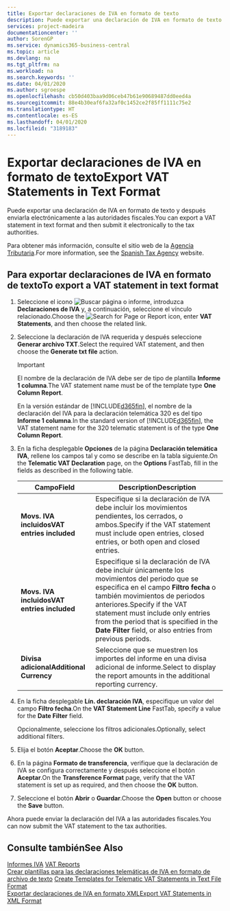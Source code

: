 ```yaml
---
title: Exportar declaraciones de IVA en formato de texto
description: Puede exportar una declaración de IVA en formato de texto y después enviarla electrónicamente a las autoridades fiscales.
services: project-madeira
documentationcenter: ''
author: SorenGP
ms.service: dynamics365-business-central
ms.topic: article
ms.devlang: na
ms.tgt_pltfrm: na
ms.workload: na
ms.search.keywords: ''
ms.date: 04/01/2020
ms.author: sgroespe
ms.openlocfilehash: cb50d403baa9d06ceb47b61e90689487dd0eed4a
ms.sourcegitcommit: 88e4b30eaf6fa32af0c1452ce2f85ff1111c75e2
ms.translationtype: HT
ms.contentlocale: es-ES
ms.lasthandoff: 04/01/2020
ms.locfileid: "3189183"
---
```

# <a name="export-vat-statements-in-text-format"></a><span data-ttu-id="28749-103">Exportar declaraciones de IVA en formato de texto</span><span class="sxs-lookup"><span data-stu-id="28749-103">Export VAT Statements in Text Format</span></span>
<span data-ttu-id="28749-104">Puede exportar una declaración de IVA en formato de texto y después enviarla electrónicamente a las autoridades fiscales.</span><span class="sxs-lookup"><span data-stu-id="28749-104">You can export a VAT statement in text format and then submit it electronically to the tax authorities.</span></span>  

<span data-ttu-id="28749-105">Para obtener más información, consulte el sitio web de la [Agencia Tributaria](https://go.microsoft.com/fwlink/?LinkID=238181).</span><span class="sxs-lookup"><span data-stu-id="28749-105">For more information, see the [Spanish Tax Agency](https://go.microsoft.com/fwlink/?LinkID=238181) website.</span></span>  

## <a name="to-export-a-vat-statement-in-text-format"></a><span data-ttu-id="28749-106">Para exportar declaraciones de IVA en formato de texto</span><span class="sxs-lookup"><span data-stu-id="28749-106">To export a VAT statement in text format</span></span>  

1.  <span data-ttu-id="28749-107">Seleccione el icono ![Buscar página o informe](../../media/ui-search/search_small.png "Icono Buscar página o informe"), introduzca **Declaraciones de IVA** y, a continuación, seleccione el vínculo relacionado.</span><span class="sxs-lookup"><span data-stu-id="28749-107">Choose the ![Search for Page or Report](../../media/ui-search/search_small.png "Search for Page or Report icon") icon, enter **VAT Statements**, and then choose the related link.</span></span>  
2.  <span data-ttu-id="28749-108">Seleccione la declaración de IVA requerida y después seleccione **Generar archivo TXT**.</span><span class="sxs-lookup"><span data-stu-id="28749-108">Select the required VAT statement, and then choose the **Generate txt file** action.</span></span>  

    > [!IMPORTANT]  
    >  <span data-ttu-id="28749-109">El nombre de la declaración de IVA debe ser de tipo de plantilla **Informe 1 columna**.</span><span class="sxs-lookup"><span data-stu-id="28749-109">The VAT statement name must be of the template type **One Column Report**.</span></span>  
    >   
    >  <span data-ttu-id="28749-110">En la versión estándar de [!INCLUDE[d365fin](../../includes/d365fin_md.md)], el nombre de la declaración del IVA para la declaración telemática 320 es del tipo **Informe 1 columna**.</span><span class="sxs-lookup"><span data-stu-id="28749-110">In the standard version of [!INCLUDE[d365fin](../../includes/d365fin_md.md)], the VAT statement name for the 320 telematic statement is of the type **One Column Report**.</span></span>  

4.  <span data-ttu-id="28749-111">En la ficha desplegable **Opciones** de la página **Declaración telemática IVA**, rellene los campos tal y como se describe en la tabla siguiente.</span><span class="sxs-lookup"><span data-stu-id="28749-111">On the **Telematic VAT Declaration** page, on the **Options** FastTab, fill in the fields as described in the following table.</span></span>  

    |<span data-ttu-id="28749-112">Campo</span><span class="sxs-lookup"><span data-stu-id="28749-112">Field</span></span>|<span data-ttu-id="28749-113">Description</span><span class="sxs-lookup"><span data-stu-id="28749-113">Description</span></span>|  
    |---------------------------------|---------------------------------------|  
    |<span data-ttu-id="28749-114">**Movs. IVA incluidos**</span><span class="sxs-lookup"><span data-stu-id="28749-114">**VAT entries included**</span></span>|<span data-ttu-id="28749-115">Especifique si la declaración de IVA debe incluir los movimientos pendientes, los cerrados, o ambos.</span><span class="sxs-lookup"><span data-stu-id="28749-115">Specify if the VAT statement must include open entries, closed entries, or both open and closed entries.</span></span>|  
    |<span data-ttu-id="28749-116">**Movs. IVA incluidos**</span><span class="sxs-lookup"><span data-stu-id="28749-116">**VAT entries included**</span></span>|<span data-ttu-id="28749-117">Especifique si la declaración de IVA debe incluir únicamente los movimientos del periodo que se especifica en el campo **Filtro fecha** o también movimientos de periodos anteriores.</span><span class="sxs-lookup"><span data-stu-id="28749-117">Specify if the VAT statement must include only entries from the period that is specified in the **Date Filter** field, or also entries from previous periods.</span></span>|  
    |<span data-ttu-id="28749-118">**Divisa adicional**</span><span class="sxs-lookup"><span data-stu-id="28749-118">**Additional Currency**</span></span>|<span data-ttu-id="28749-119">Seleccione que se muestren los importes del informe en una divisa adicional de informe.</span><span class="sxs-lookup"><span data-stu-id="28749-119">Select to display the report amounts in the additional reporting currency.</span></span>|  

5.  <span data-ttu-id="28749-120">En la ficha desplegable **Lín. declaración IVA**, especifique un valor del campo **Filtro fecha**.</span><span class="sxs-lookup"><span data-stu-id="28749-120">On the **VAT Statement Line** FastTab, specify a value for the **Date Filter** field.</span></span>  

    <span data-ttu-id="28749-121">Opcionalmente, seleccione los filtros adicionales.</span><span class="sxs-lookup"><span data-stu-id="28749-121">Optionally, select additional filters.</span></span>  
6.  <span data-ttu-id="28749-122">Elija el botón **Aceptar**.</span><span class="sxs-lookup"><span data-stu-id="28749-122">Choose the **OK** button.</span></span>  
7.  <span data-ttu-id="28749-123">En la página **Formato de transferencia**, verifique que la declaración de IVA se configura correctamente y después seleccione el botón **Aceptar**.</span><span class="sxs-lookup"><span data-stu-id="28749-123">On the **Transference Format** page, verify that the VAT statement is set up as required, and then choose the **OK** button.</span></span>  
8.  <span data-ttu-id="28749-124">Seleccione el botón **Abrir** o **Guardar**.</span><span class="sxs-lookup"><span data-stu-id="28749-124">Choose the **Open** button or choose the **Save** button.</span></span>  

<span data-ttu-id="28749-125">Ahora puede enviar la declaración del IVA a las autoridades fiscales.</span><span class="sxs-lookup"><span data-stu-id="28749-125">You can now submit the VAT statement to the tax authorities.</span></span>  

## <a name="see-also"></a><span data-ttu-id="28749-126">Consulte también</span><span class="sxs-lookup"><span data-stu-id="28749-126">See Also</span></span>  
 <span data-ttu-id="28749-127">[Informes IVA](vat-reports.md) </span><span class="sxs-lookup"><span data-stu-id="28749-127">[VAT Reports](vat-reports.md) </span></span>  
 <span data-ttu-id="28749-128">[Crear plantillas para las declaraciones telemáticas de IVA en formato de archivo de texto](how-to-create-templates-for-telematic-vat-statements-in-text-file-format.md) </span><span class="sxs-lookup"><span data-stu-id="28749-128">[Create Templates for Telematic VAT Statements in Text File Format](how-to-create-templates-for-telematic-vat-statements-in-text-file-format.md) </span></span>  
 [<span data-ttu-id="28749-129">Exportar declaraciones de IVA en formato XML</span><span class="sxs-lookup"><span data-stu-id="28749-129">Export VAT Statements in XML Format</span></span>](how-to-export-vat-statements-in-xml-format.md)
